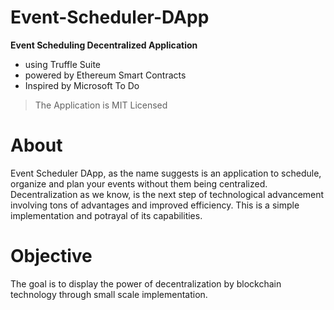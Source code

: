 # Event-Scheduler-DApp
**Event Scheduling Decentralized Application**
* using Truffle Suite 
* powered by Ethereum Smart Contracts
* Inspired by Microsoft To Do

> The Application is MIT Licensed

# About
Event Scheduler DApp, as the name suggests is an application to schedule, organize and plan your events without them being centralized. 
Decentralization as we know, is the next step of technological advancement involving tons of advantages and improved efficiency.
This is a simple implementation and potrayal of its capabilities.

# Objective
The goal is to display the power of decentralization by blockchain technology through small scale implementation.

